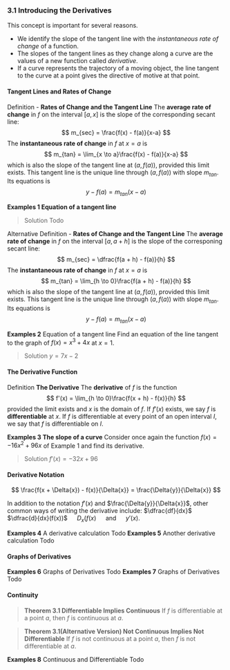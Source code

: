 ### 3.1 Introducing the Derivatives
This concept is important for several reasons.
* We identify the slope of the tangent line with the *instantaneous rate of change* of a function.
* The slopes of the tangent lines as they change along a curve are the values of a new function called *derivative*.
* If a curve represents the trajectory of a moving object, the line tangent to the curve at a point gives the directive of motive at that point.

#### Tangent Lines and Rates of Change

Definition - **Rates of Change and the Tangent Line**
The **average rate of change** in $f$ on the interval $[a, x]$ is the slope of the corresponding secant line:
$$
m_{sec} = \frac{f(x) - f(a)}{x-a}
$$
The **instantaneous rate of change** in $f$ at $x = a$ is
$$
m_{tan} = \lim_{x \to a}\frac{f(x) - f(a)}{x-a}
$$
which is also the slope of the tangent line at $(a, f(a))$, provided this limit exists. This tangent line is the unique line through $(a, f(a))$ with slope $m_{tan}$. Its equations is
$$
y-f(a) = m_{tan}(x-a)
$$

**Examples 1 Equation of a tangent line**
>Solution
Todo

Alternative Definition - **Rates of Change and the Tangent Line**
The **average rate of change** in $f$ on the interval $[a, a + h]$ is the slope of the corresponing secant line:
$$
m_{sec} = \dfrac{f(a + h) - f(a)}{h}
$$
The **instantaneous rate of change** in $f$ at $x = a$ is
$$
m_{tan} = \lim_{h \to 0}\frac{f(a + h) - f(a)}{h}
$$
which is also the slope of the tangent line at $(a, f(a))$, provided this limit exists. This tangent line is the unique line through $(a, f(a))$ with slope $m_{tan}$. Its equations is
$$
y-f(a) = m_{tan}(x-a)
$$

**Examples 2** Equation of a tangent line
Find an equation of the line tangent to the graph of $f(x) = x^3 + 4x$ at $x=1$.
>Solution
$y=7x-2$

#### The Derivative Function
Definition **The Derivative**
The **derivative** of $f$ is the function
$$
f'(x) = \lim_{h \to 0}\frac{f(x + h) - f(x)}{h}
$$
provided the limit exists and $x$ is the domain of $f$. If $f'(x)$ exists, we say $f$ is **differentiable** at $x$. If $f$ is  differentiable at every point of an open interval $I$, we say that $f$ is differentiable on $I$.

**Examples 3 The slope of a curve**
Consider once again the function $f(x) = -16x^2 + 96x$ of Example 1 and find its derivative.
>Solution
$f'(x) = -32x + 96$

#### Derivative Notation
$$
\frac{f(x + \Delta{x}) - f(x)}{\Delta{x}} = \frac{\Delta{y}}{\Delta{x}}
$$

In addition to the notation $f'(x)$ and $\frac{\Delta{y}}{\Delta{x}}$, other common ways of writing the derivative include:
$\dfrac{df}{dx}$ &emsp; $\dfrac{d}{dx}(f(x))$ &emsp; $D_x(f(x)$ &emsp; and &emsp; $y'(x)$.

**Examples 4** A derivative calculation
Todo
**Examples 5** Another derivative calculation
Todo

#### Graphs of Derivatives
**Examples 6** Graphs of Derivatives
Todo
**Examples 7** Graphs of Derivatives
Todo

#### Continuity

>**Theorem 3.1 Differentiable Implies Continuous**
If $f$ is differentiable at a point $a$, then $f$ is continuous at $a$.

>**Theorem 3.1(Alternative Version) Not Continuous Implies Not Differentiable**
If $f$ is not continuous at a point $a$, then $f$ is not differentiable at $a$.

**Examples 8** Continuous and Differentiable
Todo
